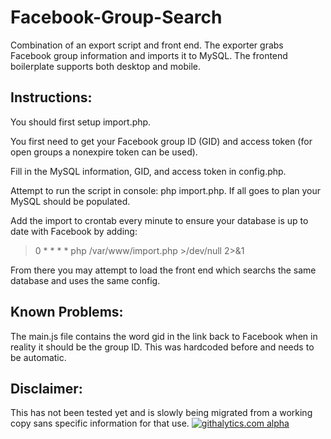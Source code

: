 Facebook-Group-Search
=====================

Combination of an export script and front end. The exporter grabs Facebook group information and imports it to MySQL. The frontend boilerplate supports both desktop and mobile.

Instructions:
-------------

You should first setup import.php.

You first need to get your Facebook group ID (GID) and access token (for open groups a nonexpire token can be used).

Fill in the MySQL information, GID, and access token in config.php.

Attempt to run the script in console: php import.php. If all goes to plan your MySQL should be populated.

Add the import to crontab every minute to ensure your database is up to date with Facebook by adding:
> 0 * * * * php /var/www/import.php >/dev/null 2>&1

From there you may attempt to load the front end which searchs the same database and uses the same config.


Known Problems:
---------------

The main.js file contains the word gid in the link back to Facebook when in reality it should be the group ID. This was hardcoded before and needs to be automatic.

Disclaimer:
-----------

This has not been tested yet and is slowly being migrated from a working copy sans specific information for that use.
[![githalytics.com alpha](https://cruel-carlota.pagodabox.com/e5cc4d27f7ebaa5a2d81276f31b2f9ae "githalytics.com")](http://githalytics.com/salbahra/Facebook-Group-Search)
